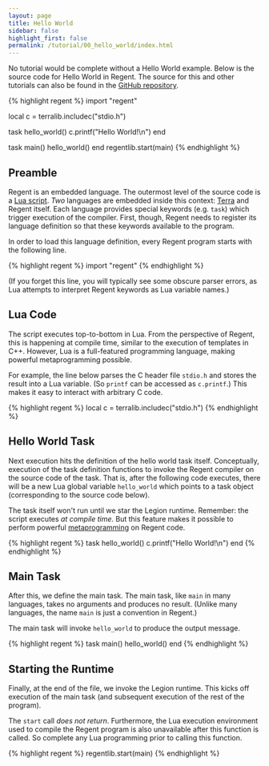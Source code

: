 ```yaml
---
layout: page
title: Hello World
sidebar: false
highlight_first: false
permalink: /tutorial/00_hello_world/index.html
---
```


No tutorial would be complete without a Hello World example. Below is
the source code for Hello World in Regent. The source for this and
other tutorials can also be found in the [GitHub
repository](https://github.com/StanfordLegion/legion/tree/master/tutorial).

{% highlight regent %}
import "regent"

local c = terralib.includec("stdio.h")

task hello_world()
  c.printf("Hello World!\n")
end

task main()
  hello_world()
end
regentlib.start(main)
{% endhighlight %}

## Preamble

Regent is an embedded language. The outermost level of the source code
is a [Lua script](https://www.lua.org/). *Two* languages are embedded
inside this context: [Terra](http://terralang.org/) and Regent
itself. Each language provides special keywords (e.g. `task`) which
trigger execution of the compiler. First, though, Regent needs to
register its language definition so that these keywords available to
the program.

In order to load this language definition, every Regent program starts
with the following line.

{% highlight regent %}
import "regent"
{% endhighlight %}

(If you forget this line, you will typically see some obscure parser
errors, as Lua attempts to interpret Regent keywords as Lua variable
names.)

## Lua Code

The script executes top-to-bottom in Lua. From the perspective of
Regent, this is happening at compile time, similar to the execution of
templates in C++. However, Lua is a full-featured programming
language, making powerful metaprogramming possible.

For example, the line below parses the C header file `stdio.h` and
stores the result into a Lua variable. (So `printf` can be accessed as
`c.printf`.) This makes it easy to interact with arbitrary C code.

{% highlight regent %}
local c = terralib.includec("stdio.h")
{% endhighlight %}

## Hello World Task

Next execution hits the definition of the hello world task
itself. Conceptually, execution of the task definition functions to
invoke the Regent compiler on the source code of the task. That is,
after the following code executes, there will be a new Lua global
variable `hello_world` which points to a task object (corresponding to
the source code below).

The task itself won't run until we star the Legion runtime. Remember:
the script executes *at compile time*. But this feature makes it
possible to perform powerful
[metaprogramming]({{site.baseurl}}/reference#metaprogramming) on Regent code.

{% highlight regent %}
task hello_world()
  c.printf("Hello World!\n")
end
{% endhighlight %}

## Main Task

After this, we define the main task. The main task, like `main` in
many languages, takes no arguments and produces no result. (Unlike
many languages, the name `main` is just a convention in Regent.)

The main task will invoke `hello_world` to produce the output message.

{% highlight regent %}
task main()
  hello_world()
end
{% endhighlight %}

## Starting the Runtime

Finally, at the end of the file, we invoke the Legion runtime. This
kicks off execution of the main task (and subsequent execution of the
rest of the program).

The `start` call *does not return*. Furthermore, the Lua execution
environment used to compile the Regent program is also unavailable
after this function is called. So complete any Lua programming prior
to calling this function.

{% highlight regent %}
regentlib.start(main)
{% endhighlight %}
